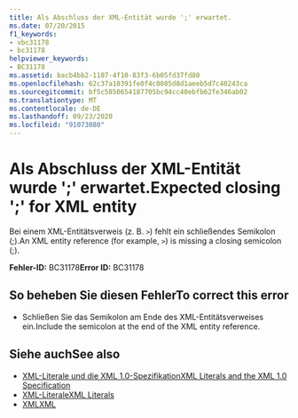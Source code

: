 ```yaml
---
title: Als Abschluss der XML-Entität wurde ';' erwartet.
ms.date: 07/20/2015
f1_keywords:
- vbc31178
- bc31178
helpviewer_keywords:
- BC31178
ms.assetid: bacb4bb2-1107-4f10-83f3-6b05fd37fd80
ms.openlocfilehash: 62c37a10391fe0f4c0085d8d1aeeb5d7c40243ca
ms.sourcegitcommit: bf5c5850654187705bc94cc40ebfb62fe346ab02
ms.translationtype: MT
ms.contentlocale: de-DE
ms.lasthandoff: 09/23/2020
ms.locfileid: "91073080"
---
```

# <a name="expected-closing--for-xml-entity"></a><span data-ttu-id="dfc08-102">Als Abschluss der XML-Entität wurde ';' erwartet.</span><span class="sxs-lookup"><span data-stu-id="dfc08-102">Expected closing ';' for XML entity</span></span>

<span data-ttu-id="dfc08-103">Bei einem XML-Entitätsverweis (z. B. `>`) fehlt ein schließendes Semikolon (;).</span><span class="sxs-lookup"><span data-stu-id="dfc08-103">An XML entity reference (for example, `>`) is missing a closing semicolon (;).</span></span>  
  
 <span data-ttu-id="dfc08-104">**Fehler-ID:** BC31178</span><span class="sxs-lookup"><span data-stu-id="dfc08-104">**Error ID:** BC31178</span></span>  
  
## <a name="to-correct-this-error"></a><span data-ttu-id="dfc08-105">So beheben Sie diesen Fehler</span><span class="sxs-lookup"><span data-stu-id="dfc08-105">To correct this error</span></span>  
  
- <span data-ttu-id="dfc08-106">Schließen Sie das Semikolon am Ende des XML-Entitätsverweises ein.</span><span class="sxs-lookup"><span data-stu-id="dfc08-106">Include the semicolon at the end of the XML entity reference.</span></span>  
  
## <a name="see-also"></a><span data-ttu-id="dfc08-107">Siehe auch</span><span class="sxs-lookup"><span data-stu-id="dfc08-107">See also</span></span>

- [<span data-ttu-id="dfc08-108">XML-Literale und die XML 1.0-Spezifikation</span><span class="sxs-lookup"><span data-stu-id="dfc08-108">XML Literals and the XML 1.0 Specification</span></span>](../programming-guide/language-features/xml/xml-literals-and-the-xml-1-0-specification.md)
- [<span data-ttu-id="dfc08-109">XML-Literale</span><span class="sxs-lookup"><span data-stu-id="dfc08-109">XML Literals</span></span>](../language-reference/xml-literals/index.md)
- [<span data-ttu-id="dfc08-110">XML</span><span class="sxs-lookup"><span data-stu-id="dfc08-110">XML</span></span>](../programming-guide/language-features/xml/index.md)
